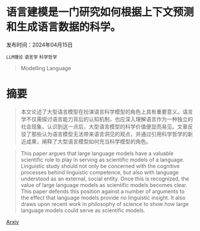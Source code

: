 # 语言建模是一门研究如何根据上下文预测和生成语言数据的科学。

发布时间：2024年04月15日

`LLM理论` `语言学` `科学哲学`

> Modelling Language

# 摘要

> 本文论述了大型语言模型在扮演语言科学模型的角色上具有重要意义。语言学不仅需探讨语言能力背后的认知机制，也应深入理解语言作为一种独立的社会现象。认识到这一点后，大型语言模型的科学价值便显而易见。文章反驳了那些认为语言模型无法带来语言洞见的观点，并通过引用科学哲学的新近成果，阐释了大型语言模型如何充当科学模型的角色。

> This paper argues that large language models have a valuable scientific role to play in serving as scientific models of a language. Linguistic study should not only be concerned with the cognitive processes behind linguistic competence, but also with language understood as an external, social entity. Once this is recognized, the value of large language models as scientific models becomes clear. This paper defends this position against a number of arguments to the effect that language models provide no linguistic insight. It also draws upon recent work in philosophy of science to show how large language models could serve as scientific models.

[Arxiv](https://arxiv.org/abs/2404.09579)